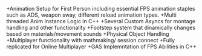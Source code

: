 
+Animation Setup for First Person including essential FPS animation staples such as ADS, weapon sway, different reload animation types.
+Multi threaded Anim Instance Logic in C++
+Several Custom Asyncs for montage handling and other functionality
+Footstep system that dinamically changes based on materials/movement sounds
+Physical Object Handling
+Multiplayer functionality with mathmaking/ session connect 
+Fully replicated for Online Multiplayer
+GAS Implemntation of FPS Abilities in C++

